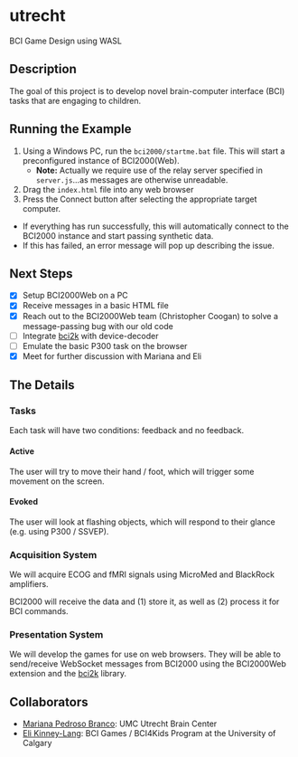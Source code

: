 # utrecht
 BCI Game Design using WASL

## Description
The goal of this project is to develop novel brain-computer interface (BCI) tasks that are engaging to children.

## Running the Example
1. Using a Windows PC, run the `bci2000/startme.bat` file. This will start a preconfigured instance of BCI2000(Web).
    - **Note:** Actually we require use of the relay server specified in `server.js`...as messages are otherwise unreadable.
2. Drag the `index.html` file into any web browser
3. Press the Connect button after selecting the appropriate target computer.
- If everything has run successfully, this will automatically connect to the BCI2000 instance and start passing synthetic data.
- If this has failed, an error message will pop up describing the issue.

## Next Steps
- [x] Setup BCI2000Web on a PC
- [x] Receive messages in a basic HTML file
- [x] Reach out to the BCI2000Web team (Christopher Coogan) to solve a message-passing bug with our old code
- [ ] Integrate [bci2k] with device-decoder
- [ ] Emulate the basic P300 task on the browser
- [x] Meet for further discussion with Mariana and Eli

## The Details
### Tasks
Each task will have two conditions: feedback and no feedback.

#### Active
The user will try to move their hand / foot, which will trigger some movement on the screen.

#### Evoked
The user will look at flashing objects, which will respond to their glance (e.g. using P300 / SSVEP).

### Acquisition System
We will acquire ECOG and fMRI signals using MicroMed and BlackRock amplifiers.

BCI2000 will receive the data and (1) store it, as well as (2) process it for BCI commands.

### Presentation System
We will develop the games for use on web browsers. They will be able to send/receive WebSocket messages from BCI2000 using the BCI2000Web extension and the [bci2k] library.

## Collaborators
- [Mariana Pedroso Branco](https://www.linkedin.com/in/mariana-pedroso-branco/?originalSubdomain=nl): UMC Utrecht Brain Center
- [Eli Kinney-Lang](https://www.linkedin.com/in/eli-kinney-lang/?originalSubdomain=ca): BCI Games / BCI4Kids Program at the University of Calgary

[bci2k]: https://github.com/cronelab/bci2k.js

